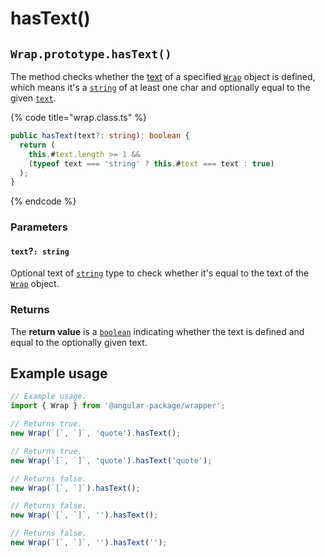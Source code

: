# hasText()

## `Wrap.prototype.hasText()`

The method checks whether the [text](../accessors/#wrap.prototype.text) of a specified [`Wrap`](../../wrap.md) object is defined, which means it's a [`string`](https://developer.mozilla.org/en-US/docs/Web/JavaScript/Reference/Global\_Objects/String) of at least one char and optionally equal to the given [`text`](hastext.md#text-string).

{% code title="wrap.class.ts" %}
```typescript
public hasText(text?: string): boolean {
  return (
    this.#text.length >= 1 &&
    (typeof text === 'string' ? this.#text === text : true)
  );
}
```
{% endcode %}

### Parameters

#### `text`?`: string`

Optional text of [`string`](https://developer.mozilla.org/en-US/docs/Web/JavaScript/Reference/Global\_Objects/String) type to check whether it's equal to the text of the [`Wrap`](../../wrap.md) object.

### Returns

The **return value** is a [`boolean`](https://developer.mozilla.org/en-US/docs/Web/JavaScript/Reference/Global\_Objects/Boolean) indicating whether the text is defined and equal to the optionally given text.

## Example usage

```typescript
// Example usage.
import { Wrap } from '@angular-package/wrapper';

// Returns true.
new Wrap(`[`, `]`, 'quote').hasText();

// Returns true.
new Wrap(`[`, `]`, 'quote').hasText('quote');

// Returns false.
new Wrap(`[`, `]`).hasText();

// Returns false.
new Wrap(`[`, `]`, '').hasText();

// Returns false.
new Wrap(`[`, `]`, '').hasText('');
```
